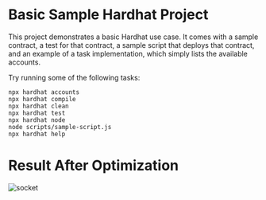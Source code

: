 # Basic Sample Hardhat Project

This project demonstrates a basic Hardhat use case. It comes with a sample contract, a test for that contract, a sample script that deploys that contract, and an example of a task implementation, which simply lists the available accounts.

Try running some of the following tasks:

```shell
npx hardhat accounts
npx hardhat compile
npx hardhat clean
npx hardhat test
npx hardhat node
node scripts/sample-script.js
npx hardhat help
```

# Result After Optimization

![socket](https://user-images.githubusercontent.com/90610801/170866103-fc795680-0593-4b72-9b8c-a7b352daa3f0.jpg)

